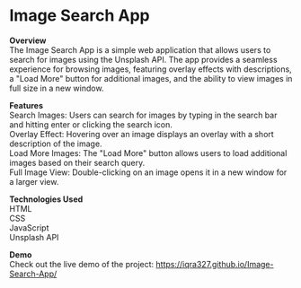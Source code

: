 <h1>Image Search App</h1>

**Overview**<br>
The Image Search App is a simple web application that allows users to search for images using the Unsplash API. The app provides a seamless experience for browsing images, featuring overlay effects with descriptions, a "Load More" button for additional images, and the ability to view images in full size in a new window.

**Features**<br>
Search Images: Users can search for images by typing in the search bar and hitting enter or clicking the search icon.<br>
Overlay Effect: Hovering over an image displays an overlay with a short description of the image.<br>
Load More Images: The "Load More" button allows users to load additional images based on their search query.<br>
Full Image View: Double-clicking on an image opens it in a new window for a larger view.

**Technologies Used**<br>
HTML<br>
CSS<br>
JavaScript<br>
Unsplash API

**Demo**<br>
Check out the live demo of the project: https://iqra327.github.io/Image-Search-App/
